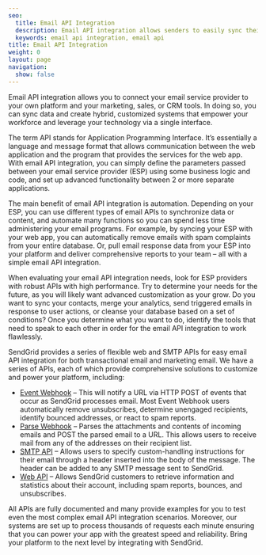 ```yaml
---
seo:
  title: Email API Integration
  description: Email API integration allows senders to easily sync their email service provider with their platform and software tools to automate key functions
  keywords: email api integration, email api
title: Email API Integration
weight: 0
layout: page
navigation:
  show: false
---
```


Email API integration allows you to connect your email service provider to your own platform and your marketing, sales, or CRM tools. In doing so, you can sync data and create hybrid, customized systems that empower your workforce and leverage your technology via a single interface.

The term API stands for Application Programming Interface. It’s essentially a language and message format that allows communication between the web application and the program that provides the services for the web app. With email API integration, you can simply define the parameters passed between your email service provider (ESP) using some business logic and code, and set up advanced functionality between 2 or more separate applications.

The main benefit of email API integration is automation. Depending on your ESP, you can use different types of email APIs to synchronize data or content, and automate many functions so you can spend less time administering your email programs. For example, by syncing your ESP with your web app, you can automatically remove emails with spam complaints from your entire database. Or, pull email response data from your ESP into your platform and deliver comprehensive reports to your team – all with a simple email API integration.

When evaluating your email API integration needs, look for ESP providers with robust APIs with high performance. Try to determine your needs for the future, as you will likely want advanced customization as your grow. Do you want to sync your contacts, merge your analytics, send triggered emails in response to user actions, or cleanse your database based on a set of conditions? Once you determine what you want to do, identify the tools that need to speak to each other in order for the email API integration to work flawlessly.

SendGrid provides a series of flexible web and SMTP APIs for easy email API integration for both transactional email and marketing email. We have a series of APIs, each of which provide comprehensive solutions to customize and power your platform, including:

* [Event Webhook]({{root_url}}/API_Reference/Webhooks/event.html) – This will notify a URL via HTTP POST of events that occur as SendGrid processes email. Most Event Webhook users automatically remove unsubscribes, determine unengaged recipients, identify bounced addresses, or react to spam reports.
* [Parse Webhook]({{root_url}}/API_Reference/Webhooks/parse.html) – Parses the attachments and contents of incoming emails and POST the parsed email to a URL. This allows users to receive mail from any of the addresses on their recipient list.
* [SMTP API]({{root_url}}/API_Reference/SMTP_API/index.html) – Allows users to specify custom-handling instructions for their email through a header inserted into the body of the message. The header can be added to any SMTP message sent to SendGrid.
* [Web API]({{root_url}}/API_Reference/Web_API/index.html) – Allows SendGrid customers to retrieve information and statistics about their account, including spam reports, bounces, and unsubscribes.

All APIs are fully documented and many provide examples for you to test even the most complex email API integration scenarios. Moreover, our systems are set up to process thousands of requests each minute ensuring that you can power your app with the greatest speed and reliability. Bring your platform to the next level by integrating with SendGrid.
